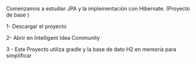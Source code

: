 Comenzamos a estudiar JPA y la implementación con Hibernate. (Proyecto de base )

1- Descargar el proyecto

2- Abrir en Intelligent Idea Community

3 - Este Proyecto utiliza gradle y la base de dato H2 en memoria para simplificar
